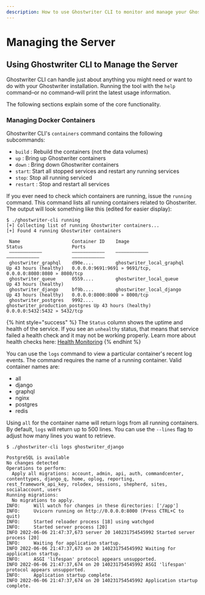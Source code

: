 ```yaml
---
description: How to use Ghostwriter CLI to monitor and manage your Ghostwriter installation
---
```


# Managing the Server

## Using Ghostwriter CLI to Manage the Server

Ghostwriter CLI can handle just about anything you might need or want to do with your Ghostwriter installation. Running the tool with the `help` command–or no command–will print the latest usage information.

The following sections explain some of the core functionality.

### Managing Docker Containers

Ghostwriter CLI's `containers` command contains the following subcommands:

* `build` : Rebuild the containers (not the data volumes)
* `up` : Bring up Ghostwriter containers
* `down` : Bring down Ghostwriter containers
* `start`: Start all stopped services and restart any running services
* `stop`: Stop all running serviced
* `restart` : Stop and restart all services

If you ever need to check which containers are running, issue the `running` command. This command lists all running containers related to Ghostwriter. The output will look something like this (edited for easier display):

```
$ ./ghostwriter-cli running
[+] Collecting list of running Ghostwriter containers...
[+] Found 4 running Ghostwriter containers

 Name                   Container ID    Image                           Status                  Ports
 ––––––––––––           ––––––––––––    ––––––––––––                    ––––––––––––            ––––––––––––
 ghostwriter_graphql    d90e....        ghostwriter_local_graphql       Up 43 hours (healthy)   0.0.0.0:9691:9691 » 9691/tcp, 0.0.0.0:8080:8080 » 8080/tcp
 ghostwriter_queue      0559....        ghostwriter_local_queue         Up 43 hours (healthy)
 ghostwriter_django     bf9b....        ghostwriter_local_django        Up 43 hours (healthy)   0.0.0.0:8000:8000 » 8000/tcp
 ghostwriter_postgres   9992....        ghostwriter_production_postgres Up 43 hours (healthy)   0.0.0.0:5432:5432 » 5432/tcp
```

{% hint style="success" %}
The `Status` column shows the uptime and health of the service. If you see an `unhealthy` status, that means that service failed a health check and it may not be working properly. Learn more about health checks here: [Health Monitoring](../features/health-monitoring.md)
{% endhint %}

You can use the `logs` command to view a particular container's recent log events. The command requires the name of a running container. Valid container names are:

* all
* django
* graphql
* nginx
* postgres
* redis

Using `all` for the container name will return logs from all running containers. By default, `logs` will return up to 500 lines. You can use the `--lines` flag to adjust how many lines you want to retrieve.

```
$ ./ghostwriter-cli logs ghostwriter_django

PostgreSQL is available
No changes detected
Operations to perform:
  Apply all migrations: account, admin, api, auth, commandcenter, contenttypes, django_q, home, oplog, reporting, rest_framework_api_key, rolodex, sessions, shepherd, sites, socialaccount, users
Running migrations:
  No migrations to apply.
INFO:     Will watch for changes in these directories: ['/app']
INFO:     Uvicorn running on http://0.0.0.0:8000 (Press CTRL+C to quit)
INFO:     Started reloader process [18] using watchgod
INFO:     Started server process [20]
INFO 2022-06-06 21:47:37,673 server 20 140231754545992 Started server process [20]
INFO:     Waiting for application startup.
INFO 2022-06-06 21:47:37,673 on 20 140231754545992 Waiting for application startup.
INFO:     ASGI 'lifespan' protocol appears unsupported.
INFO 2022-06-06 21:47:37,674 on 20 140231754545992 ASGI 'lifespan' protocol appears unsupported.
INFO:     Application startup complete.
INFO 2022-06-06 21:47:37,674 on 20 140231754545992 Application startup complete.
```
